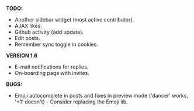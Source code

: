 __TODO:__
 * Another sidebar widget (most active contributor).
 * AJAX likes.
 * Github activity (add update).
 * Edit posts.
 * Remember sync toggle in cookies.

__VERSION 1.6__
 * E-mail notifications for replies.
 * On-boarding page with invites.
 
__BUGS:__
 * Emoji autocomplete in posts and fixes in preview mode ('dancer' works, '+1' doesn't) - Consider replacing the Emoji lib.
